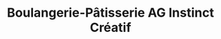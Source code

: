 ---
title: "Boulangerie-Pâtisserie AG Instinct Créatif"
url: /laval/boulangerie-patisserie-ag-instinct-creatif/
shop: Bäckerei
---